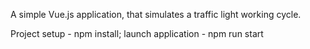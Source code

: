 A simple Vue.js application, that simulates a traffic light working cycle.

Project setup - npm install; launch application - npm run start
